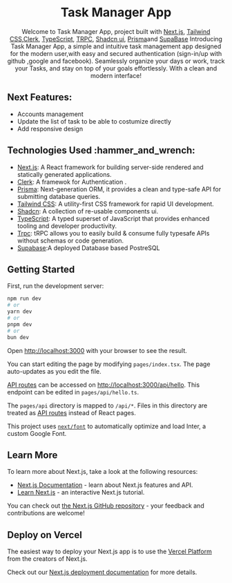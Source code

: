 <div align="center" >
  <br/>
  <h1>Task Manager App</h1>
</div>

<div align="center">
  Welcome to Task Manager App, project built with <a href="https://nextjs.org/">Next.js</a>, <a href="https://tailwindcss.com">Tailwind CSS</a>,<a href="https://dashboard.clerk.com/">Clerk</a>, <a href="https://www.typescriptlang.org">TypeScript</a>, <a href="https://trpc.io/">TRPC</a>, <a href="https://ui.shadcn.com/">Shadcn ui</a>, <a href="https://www.prisma.io">Prisma</a>and
   <a href="https://www.supabase.com">SupaBase</a>
  Introducing Task Manager App, a simple and intuitive task management app designed for the modern user,with easy and secured authentication (sign-in/up with github ,google and facebook). Seamlessly organize your days or work, track your Tasks, and stay on top of your goals effortlessly. With a clean and modern interface!
</div>


<a id="features"></a>

## Next Features&colon;

- Accounts management
- Update the list of task to be able to costumize directly
- Add responsive design

<a id="technologies-used"></a>

## Technologies Used &colon;hammer_and_wrench&colon;

- [Next.js](https://nextjs.org): A React framework for building server-side rendered and statically generated applications.
- [Clerk](https://next-auth.js.org): A framewok for Authentication .
- [Prisma](https://www.prisma.io): Next-generation ORM, it provides a clean and type-safe API for submitting database queries.
- [Tailwind CSS](https://tailwindcss.com): A utility-first CSS framework for rapid UI development.
- [Shadcn](https://ui.shadcn.com): A collection of re-usable components ui.
- [TypeScript](https://www.typescriptlang.org): A typed superset of JavaScript that provides enhanced tooling and developer productivity.
- [Trpc](https://www.trpc.io): tRPC allows you to easily build & consume fully typesafe APIs without schemas or code generation.
- [Supabase](https://www.supabase.com):A deployed Database based PostreSQL
## Getting Started

First, run the development server:

```bash
npm run dev
# or
yarn dev
# or
pnpm dev
# or
bun dev
```

Open [http://localhost:3000](http://localhost:3000) with your browser to see the result.

You can start editing the page by modifying `pages/index.tsx`. The page auto-updates as you edit the file.

[API routes](https://nextjs.org/docs/api-routes/introduction) can be accessed on [http://localhost:3000/api/hello](http://localhost:3000/api/hello). This endpoint can be edited in `pages/api/hello.ts`.

The `pages/api` directory is mapped to `/api/*`. Files in this directory are treated as [API routes](https://nextjs.org/docs/api-routes/introduction) instead of React pages.

This project uses [`next/font`](https://nextjs.org/docs/basic-features/font-optimization) to automatically optimize and load Inter, a custom Google Font.

## Learn More

To learn more about Next.js, take a look at the following resources:

- [Next.js Documentation](https://nextjs.org/docs) - learn about Next.js features and API.
- [Learn Next.js](https://nextjs.org/learn) - an interactive Next.js tutorial.

You can check out [the Next.js GitHub repository](https://github.com/vercel/next.js/) - your feedback and contributions are welcome!

## Deploy on Vercel

The easiest way to deploy your Next.js app is to use the [Vercel Platform](https://vercel.com/new?utm_medium=default-template&filter=next.js&utm_source=create-next-app&utm_campaign=create-next-app-readme) from the creators of Next.js.

Check out our [Next.js deployment documentation](https://nextjs.org/docs/deployment) for more details.
